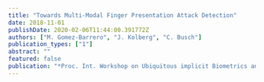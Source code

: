 ```yaml
---
title: "Towards Multi-Modal Finger Presentation Attack Detection"
date: 2018-11-01
publishDate: 2020-02-06T11:44:00.391772Z
authors: ["M. Gomez-Barrero", "J. Kolberg", "C. Busch"]
publication_types: ["1"]
abstract: ""
featured: false
publication: "*Proc. Int. Workshop on Ubiquitous implicit Biometrics and health signals monitoring for person-centric applications (UBIO)*"
---
```


